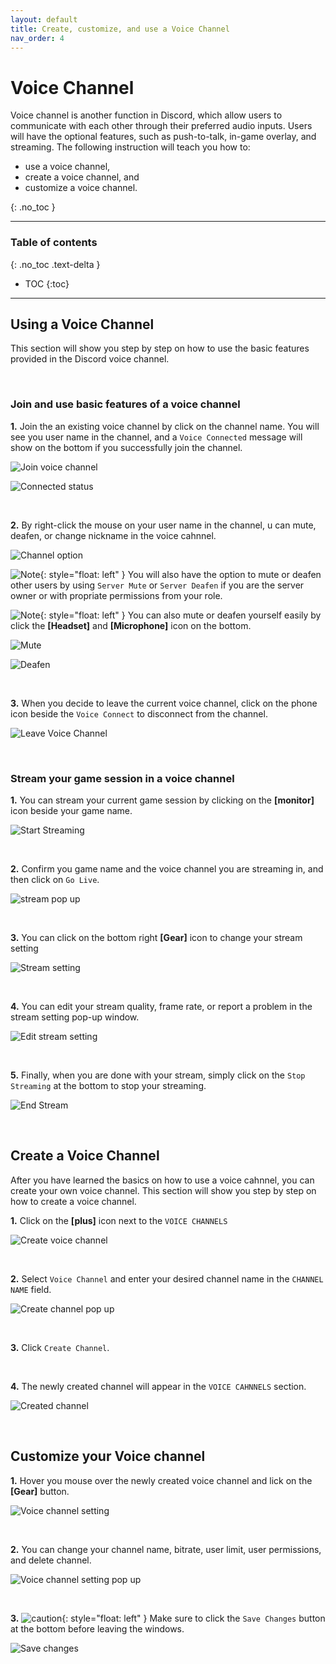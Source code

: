 ```yaml
---
layout: default
title: Create, customize, and use a Voice Channel
nav_order: 4
---
```


# Voice Channel

Voice channel is another function in Discord, which allow users to communicate with each other through their preferred audio inputs. Users will have the optional features, such as push-to-talk, in-game overlay, and streaming. The following instruction will teach you how to:

- use a voice channel,
- create a voice channel, and
- customize a voice channel.

{: .no_toc }

---

### Table of contents
{: .no_toc .text-delta }
* TOC
{:toc}

---

## Using a Voice Channel

This section will show you step by step on how to use the basic features provided in the Discord voice channel.

<br />

### Join and use basic features of a voice channel

**1.** Join the an existing voice channel by click on the channel name. You will see you user name in the channel, and a `Voice Connected` message will show on the bottom if you successfully join the channel.

![Join voice channel](https://github.com/bobsmithliu/discordfordummies/blob/gh-pages/assets/images/comm-user-doc-pic/voice-channel-use-1.PNG?raw=true)

![Connected status](https://github.com/bobsmithliu/discordfordummies/blob/gh-pages/assets/images/comm-user-doc-pic/voice-channel-use-3.PNG?raw=true)

<br />

**2.** By right-click the mouse on your user name in the channel, u can mute, deafen, or change nickname in the voice cahnnel. 

![Channel option](https://github.com/bobsmithliu/discordfordummies/blob/gh-pages/assets/images/comm-user-doc-pic/voice-channel-use-2.PNG?raw=true)
    
![Note](https://github.com/bobsmithliu/discordfordummies/blob/gh-pages/assets/images/comm-user-doc-pic/note.png?raw=true){: style="float: left" } You will also have the option to mute or deafen other users by using `Server Mute` or `Server Deafen` if you are the server owner or with propriate permissions from your role.

![Note](https://github.com/bobsmithliu/discordfordummies/blob/gh-pages/assets/images/comm-user-doc-pic/note.png?raw=true){: style="float: left" } You can also mute or deafen yourself easily by click the **[Headset]** and **[Microphone]** icon on the bottom.

![Mute](https://github.com/bobsmithliu/discordfordummies/blob/gh-pages/assets/images/comm-user-doc-pic/voice-channel-use-4.PNG?raw=true)  


![Deafen](https://github.com/bobsmithliu/discordfordummies/blob/gh-pages/assets/images/comm-user-doc-pic/voice-channel-use-5.PNG?raw=true)

<br />

**3.** When you decide to leave the current voice channel, click on the phone icon beside the `Voice Connect` to disconnect from the channel.

![Leave Voice Channel](https://github.com/bobsmithliu/discordfordummies/blob/gh-pages/assets/images/comm-user-doc-pic/voice-channel-use-10.PNG?raw=true)

<br />

### Stream your game session in a voice channel

**1.** You can stream your current game session by clicking on the **[monitor]** icon beside your game name.

![Start Streaming](https://github.com/bobsmithliu/discordfordummies/blob/gh-pages/assets/images/comm-user-doc-pic/voice-channel-use-6.PNG?raw=true)

<br />

**2.** Confirm you game name and the voice channel you are streaming in, and then click on `Go Live`.

![stream pop up](https://github.com/bobsmithliu/discordfordummies/blob/gh-pages/assets/images/comm-user-doc-pic/voice-channel-use-7.PNG?raw=true)

<br />

**3.** You can click on the bottom right **[Gear]** icon to change your stream setting
    
![Stream setting](https://github.com/bobsmithliu/discordfordummies/blob/gh-pages/assets/images/comm-user-doc-pic/voice-channel-use-8.PNG?raw=true)

<br />

**4.** You can edit your stream quality, frame rate, or report a problem in the stream setting pop-up window.

![Edit stream setting](https://github.com/bobsmithliu/discordfordummies/blob/gh-pages/assets/images/comm-user-doc-pic/voice-channel-use-9.PNG?raw=true)

<br />

**5.** Finally, when you are done with your stream, simply click on the `Stop Streaming` at the bottom to stop your streaming.

![End Stream](https://github.com/bobsmithliu/discordfordummies/blob/gh-pages/assets/images/comm-user-doc-pic/voice-channel-use-10.PNG?raw=true)

<br />

## Create a Voice Channel

After you have learned the basics on how to use a voice cahnnel, you can create your own voice channel. This section will show you step by step on how to create a voice channel.

**1.** Click on the **[plus]** icon next to the `VOICE CHANNELS`

![Create voice channel](https://github.com/bobsmithliu/discordfordummies/blob/gh-pages/assets/images/comm-user-doc-pic/voice-channel-create-1.PNG?raw=true)

<br />

**2.** Select `Voice Channel` and enter your desired channel name in the `CHANNEL NAME` field.

![Create channel pop up](https://github.com/bobsmithliu/discordfordummies/blob/gh-pages/assets/images/comm-user-doc-pic/voice-channel-create-2.PNG?raw=true)

<br />

**3.** Click `Create Channel`.

<br />

**4.** The newly created channel will appear in the `VOICE CAHNNELS` section.

![Created channel](https://github.com/bobsmithliu/discordfordummies/blob/gh-pages/assets/images/comm-user-doc-pic/voice-channel-create-3.PNG?raw=true)

<br />

## Customize your Voice channel

**1.** Hover you mouse over the newly created voice channel and lick on the **[Gear]** button.

![Voice channel setting](https://github.com/bobsmithliu/discordfordummies/blob/gh-pages/assets/images/comm-user-doc-pic/voice-channel-customize-2.PNG?raw=true)

<br />

**2.** You can change your channel name, bitrate,  user limit, user permissions, and delete channel.

![Voice channel setting pop up](https://github.com/bobsmithliu/discordfordummies/blob/gh-pages/assets/images/comm-user-doc-pic/voice-channel-customize-1.PNG?raw=true)

<br />

**3.** ![caution](https://github.com/bobsmithliu/discordfordummies/blob/gh-pages/assets/images/comm-user-doc-pic/caution.png?raw=true){: style="float: left" } Make sure to click the `Save Changes` button at the bottom before leaving the windows.

![Save changes](https://github.com/bobsmithliu/discordfordummies/blob/gh-pages/assets/images/comm-user-doc-pic/voice-channel-customize-3.PNG?raw=true)
